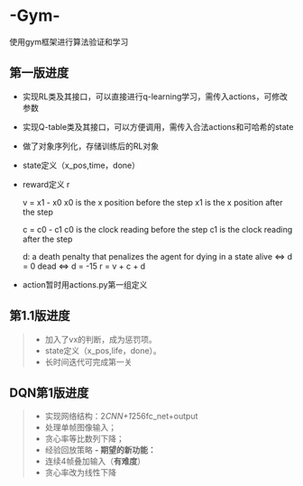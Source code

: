 # -Gym-
使用gym框架进行算法验证和学习
## 第一版进度
- 实现RL类及其接口，可以直接进行q-learning学习，需传入actions，可修改参数
- 实现Q-table类及其接口，可以方便调用，需传入合法actions和可哈希的state
- 做了对象序列化，存储训练后的RL对象
- state定义（x_pos,time，done）
- reward定义 r
 
    v = x1 - x0
    x0 is the x position before the step
    x1 is the x position after the step

    c = c0 - c1
    c0 is the clock reading before the step
    c1 is the clock reading after the step

    d: a death penalty that penalizes the agent for dying in a state
    alive ⇔ d = 0
    dead ⇔ d = -15
    r = v + c + d
- action暂时用actions.py第一组定义

## 第1.1版进度
> * 加入了vx的判断，成为惩罚项。
> * state定义（x_pos,life，done）。
> * 长时间迭代可完成第一关


## DQN第1版进度
> * 实现网络结构：2*CNN+1*256fc_net+output
> * 处理单帧图像输入；
> * 贪心率等比数列下降；
> * 经验回放策略
**- 期望的新功能：**
> * 连续4帧叠加输入（**有难度**）
> * 贪心率改为线性下降

